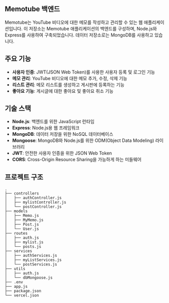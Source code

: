 ## Memotube 백엔드

Memotube는 YouTube 비디오에 대한 메모를 작성하고 관리할 수 있는 웹 애플리케이션입니다. 이 저장소는 Memotube 애플리케이션의 백엔드를 구성하며, Node.js와 Express를 사용하여 구축되었습니다. 데이터 저장소로는 MongoDB를 사용하고 있습니다.

## 주요 기능

- **사용자 인증**: JWT(JSON Web Token)를 사용한 사용자 등록 및 로그인 기능
- **메모 관리**: YouTube 비디오에 대한 메모 추가, 수정, 삭제 기능
- **리스트 관리**: 메모 리스트를 생성하고 게시판에 등록하는 기능
- **좋아요 기능**: 게시글에 대한 좋아요 및 좋아요 취소 기능

## 기술 스택

- **Node.js**: 백엔드를 위한 JavaScript 런타임
- **Express**: Node.js용 웹 프레임워크
- **MongoDB**: 데이터 저장을 위한 NoSQL 데이터베이스
- **Mongoose**: MongoDB와 Node.js를 위한 ODM(Object Data Modeling) 라이브러리
- **JWT**: 안전한 사용자 인증을 위한 JSON Web Token
- **CORS**: Cross-Origin Resource Sharing을 가능하게 하는 미들웨어

## 프로젝트 구조

```
.
├── controllers
│   ├── authController.js
│   ├── mylistController.js
│   └── postController.js
├── models
│   ├── Memo.js
│   ├── MyMemo.js
│   ├── Post.js
│   └── User.js
├── routes
│   ├── auth.js
│   ├── mylist.js
│   └── posts.js
├── services
│   ├── authServices.js
│   ├── myListServices.js
│   └── postServices.js
├── utils
│   ├── auth.js
│   └── dbMongoose.js
├── .env
├── app.js
├── package.json
└── vercel.json
```
